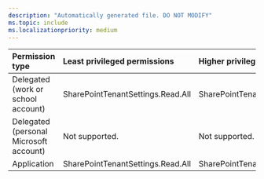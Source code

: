 ```yaml
---
description: "Automatically generated file. DO NOT MODIFY"
ms.topic: include
ms.localizationpriority: medium
---
```


|Permission type|Least privileged permissions|Higher privileged permissions|
|:---|:---|:---|
|Delegated (work or school account)|SharePointTenantSettings.Read.All|SharePointTenantSettings.ReadWrite.All|
|Delegated (personal Microsoft account)|Not supported.|Not supported.|
|Application|SharePointTenantSettings.Read.All|SharePointTenantSettings.ReadWrite.All|

